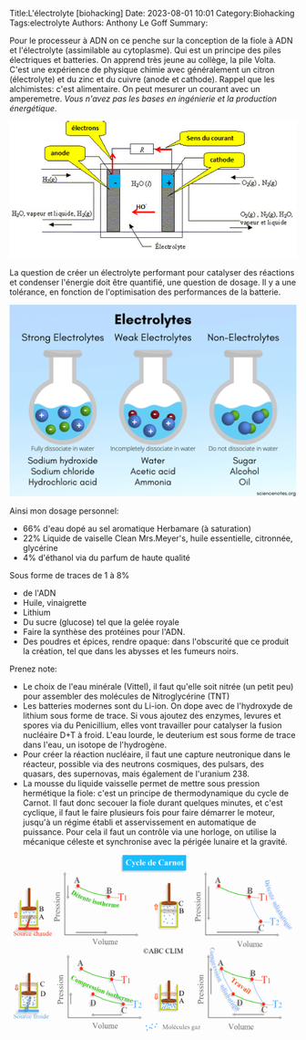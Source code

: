 Title:L'électrolyte [biohacking]
Date: 2023-08-01 10:01
Category:Biohacking
Tags:electrolyte
Authors: Anthony Le Goff
Summary:

Pour le processeur à ADN on ce penche sur la conception de la fiole à ADN et l'électrolyte (assimilable au cytoplasme). Qui est un principe des piles électriques et batteries. On apprend très jeune au collège, la pile Volta. C'est une expérience de physique chimie avec généralement un citron (électrolyte) et du zinc et du cuivre (anode et cathode). Rappel que les alchimistes: c'est alimentaire. On peut mesurer un courant avec un amperemetre. *Vous n'avez pas les bases en ingénierie et la production énergétique*. 

![Pile](images/pile1.jpg)

La question de créer un électrolyte performant pour catalyser des réactions et condenser l'énergie doit être quantifié, une question de dosage. Il y a une tolérance, en fonction de l'optimisation des performances de la batterie.

![electrolyte](images/electrolyte.jpg)

Ainsi mon dosage personnel:

* 66% d'eau dopé au sel aromatique Herbamare (à saturation)
* 22% Liquide de vaiselle Clean Mrs.Meyer's, huile essentielle, citronnée, glycérine
* 4% d'éthanol via du parfum de haute qualité

Sous forme de traces de 1 à 8%

* de l'ADN
* Huile, vinaigrette
* Lithium
* Du sucre (glucose) tel que la gelée royale
* Faire la synthèse des protéines pour l'ADN.
* Des poudres et épices, rendre opaque: dans l'obscurité que ce produit la création, tel que dans les abysses et les fumeurs noirs.

Prenez note:

* Le choix de l'eau minérale (Vittel), il faut qu'elle soit nitrée (un petit peu) pour assembler des molécules de Nitroglycérine (TNT)
* Les batteries modernes sont du Li-ion. On dope avec de l'hydroxyde de lithium sous forme de trace. Si vous ajoutez des enzymes, levures et spores via du Penicillium, elles vont travailler pour catalyser la fusion nucléaire D+T à froid. L'eau lourde, le deuterium est sous forme de trace dans l'eau, un isotope de l'hydrogène.
* Pour créer la réaction nucléaire, il faut une capture neutronique dans le réacteur, possible via des neutrons cosmiques, des pulsars, des quasars, des supernovas, mais également de l'uranium 238.
* La mousse du liquide vaisselle permet de mettre sous pression hermétique la fiole: c'est un principe de thermodynamique du cycle de Carnot. Il faut donc secouer la fiole durant quelques minutes, et c'est cyclique, il faut le faire plusieurs fois pour faire démarrer le moteur, jusqu'à un régime établi et asservissement en automatique de puissance. Pour cela il faut un contrôle via une horloge, on utilise la mécanique céleste et synchronise avec la périgée lunaire et la gravité. 

![carnot](images/carnot.jpg)